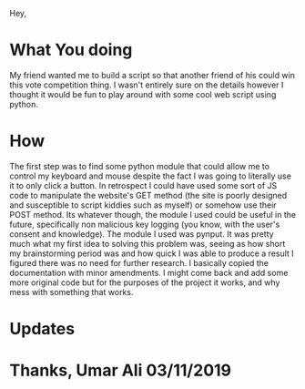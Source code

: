 Hey,

<h1>What You doing </h1>
My friend wanted me to build a script so that another friend of his could win this vote competition thing. I wasn't entirely sure on the details however I thought it would be fun to play around with some cool web script using python.

<h1> How </h1>
The first step was to find some python module that could allow me to control my keyboard and mouse despite the fact I was going to literally use it to only click a button. In retrospect I could have used some sort of JS code to manipulate the website's GET method (the site is poorly designed and susceptible to script kiddies such as myself) or somehow use their POST method. Its whatever though, the module I used could be useful in the future, specifically non malicious key logging (you know, with the user's consent and knowledge).
The module I used was pynput. It was pretty much what my first idea to solving this problem was, seeing as how short my brainstorming period was and how quick I was able to produce a result I figured there was no need for further research. I basically copied the documentation with minor amendments. I might come back and add some more original code but for the purposes of the project it works, and why mess with something that works.

<h1> Updates <h1>




Thanks,
Umar Ali
03/11/2019
